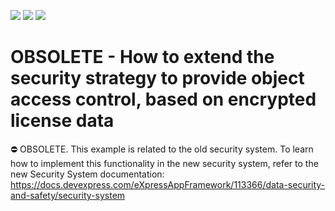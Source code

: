 <!-- default badges list -->
![](https://img.shields.io/endpoint?url=https://codecentral.devexpress.com/api/v1/VersionRange/134075413/17.2.1%2B)
[![](https://img.shields.io/badge/Open_in_DevExpress_Support_Center-FF7200?style=flat-square&logo=DevExpress&logoColor=white)](https://supportcenter.devexpress.com/ticket/details/E2184)
[![](https://img.shields.io/badge/📖_How_to_use_DevExpress_Examples-e9f6fc?style=flat-square)](https://docs.devexpress.com/GeneralInformation/403183)
<!-- default badges end -->
# OBSOLETE - How to extend the security strategy to provide object access control, based on encrypted license data

⛔ OBSOLETE. This example is related to the old security system. To learn how to implement this functionality in the new security system, refer to the new Security System documentation: https://docs.devexpress.com/eXpressAppFramework/113366/data-security-and-safety/security-system
